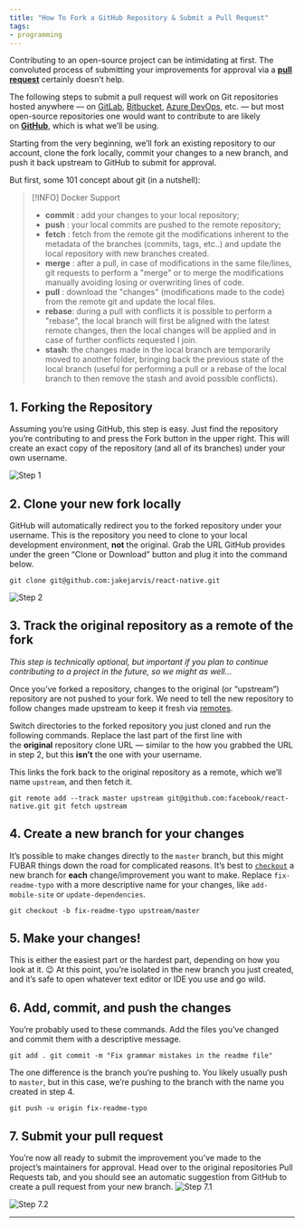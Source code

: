 ```yaml
---
title: "How To Fork a GitHub Repository & Submit a Pull Request"
tags:
- programming
---
```

Contributing to an open-source project can be intimidating at first. The convoluted process of submitting your improvements for approval via a [**pull request**](https://help.github.com/en/articles/about-pull-requests) certainly doesn’t help.

The following steps to submit a pull request will work on Git repositories hosted anywhere — on [GitLab](https://gitlab.com/), [Bitbucket](https://bitbucket.org/), [Azure DevOps](https://azure.microsoft.com/en-us/services/devops/repos/), etc. — but most open-source repositories one would want to contribute to are likely on [**GitHub**](https://github.com/), which is what we’ll be using.

Starting from the very beginning, we’ll fork an existing repository to our account, clone the fork locally, commit your changes to a new branch, and push it back upstream to GitHub to submit for approval.

But first, some 101 concept about git (in a nutshell):

> [!INFO] Docker Support
>
> - **commit** : add your changes to your local repository;
> - **push** : your local commits are pushed to the remote repository;
> - **fetch** : fetch from the remote git the modifications inherent to the metadata of the branches (commits, tags, etc..) and update the local repository with new branches created.
> - **merge** : after a pull, in case of modifications in the same file/lines, git requests to perform a "merge" or to merge the modifications manually avoiding losing or overwriting lines of code.
> - **pull** : download the "changes" (modifications made to the code) from the remote git and update the local files.
> - **rebase**: during a pull with conflicts it is possible to perform a "rebase", the local branch will first be aligned with the latest remote changes, then the local changes will be applied and in case of further conflicts requested I join.
> - **stash**: the changes made in the local branch are temporarily moved to another folder, bringing back the previous state of the local branch (useful for performing a pull or a rebase of the local branch to then remove the stash and avoid possible conflicts).

## 1. Forking the Repository

Assuming you’re using GitHub, this step is easy. Just find the repository you’re contributing to and press the Fork button in the upper right. This will create an exact copy of the repository (and all of its branches) under your own username.

![Step 1](https://jarv.is/_next/image/?url=%2Fstatic%2Fimages%2Fnotes%2Fhow-to-pull-request-fork-github%2Fstep1.png&w=1920&q=60)

## 2. Clone your new fork locally

GitHub will automatically redirect you to the forked repository under your username. This is the repository you need to clone to your local development environment, **not** the original. Grab the URL GitHub provides under the green “Clone or Download” button and plug it into the command below.

`git clone git@github.com:jakejarvis/react-native.git`

![Step 2](https://jarv.is/_next/image/?url=%2Fstatic%2Fimages%2Fnotes%2Fhow-to-pull-request-fork-github%2Fstep2.png&w=1080&q=60)

## 3. Track the original repository as a remote of the fork

_This step is technically optional, but important if you plan to continue contributing to a project in the future, so we might as well..._

Once you’ve forked a repository, changes to the original (or “upstream”) repository are not pushed to your fork. We need to tell the new repository to follow changes made upstream to keep it fresh via [remotes](https://git-scm.com/book/en/v2/Git-Basics-Working-with-Remotes).

Switch directories to the forked repository you just cloned and run the following commands. Replace the last part of the first line with the **original** repository clone URL — similar to the how you grabbed the URL in step 2, but this **isn’t** the one with your username.

This links the fork back to the original repository as a remote, which we’ll name `upstream`, and then fetch it.

`git remote add --track master upstream git@github.com:facebook/react-native.git git fetch upstream`

## 4. Create a new branch for your changes

It’s possible to make changes directly to the `master` branch, but this might FUBAR things down the road for complicated reasons. It’s best to [`checkout`](https://git-scm.com/docs/git-checkout) a new branch for **each** change/improvement you want to make. Replace `fix-readme-typo` with a more descriptive name for your changes, like `add-mobile-site` or `update-dependencies`.

`git checkout -b fix-readme-typo upstream/master`

## 5. Make your changes!

This is either the easiest part or the hardest part, depending on how you look at it. 😉 At this point, you’re isolated in the new branch you just created, and it’s safe to open whatever text editor or IDE you use and go wild.

## 6. Add, commit, and push the changes

You’re probably used to these commands. Add the files you’ve changed and commit them with a descriptive message.

`git add . git commit -m "Fix grammar mistakes in the readme file"`

The one difference is the branch you’re pushing to. You likely usually push to `master`, but in this case, we’re pushing to the branch with the name you created in step 4.

`git push -u origin fix-readme-typo`

## 7. Submit your pull request

You’re now all ready to submit the improvement you’ve made to the project’s maintainers for approval. Head over to the original repositories Pull Requests tab, and you should see an automatic suggestion from GitHub to create a pull request from your new branch.
![Step 7.1](https://i.imgur.com/rjUhe4e.png)

![Step 7.2](https://i.imgur.com/IYCVFD2.png)

---